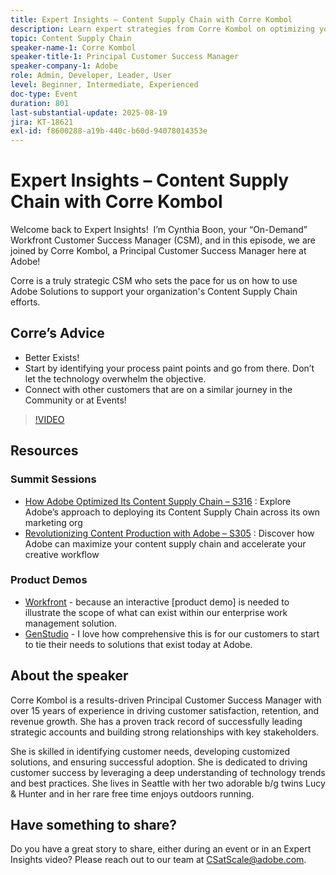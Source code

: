 ```yaml
---
title: Expert Insights – Content Supply Chain with Corre Kombol
description: Learn expert strategies from Corre Kombol on optimizing your content supply chain with Adobe solutions. Boost efficiency, collaboration, and results.
topic: Content Supply Chain
speaker-name-1: Corre Kombol
speaker-title-1: Principal Customer Success Manager
speaker-company-1: Adobe
role: Admin, Developer, Leader, User
level: Beginner, Intermediate, Experienced
doc-type: Event
duration: 801
last-substantial-update: 2025-08-19
jira: KT-18621
exl-id: f8600288-a19b-440c-b60d-94078014353e
---
```

# Expert Insights – Content Supply Chain with Corre Kombol

Welcome back to Expert Insights!  I’m Cynthia Boon, your “On-Demand” Workfront Customer Success Manager (CSM), and in this episode, we are joined by Corre Kombol, a Principal Customer Success Manager here at Adobe!  

Corre is a truly strategic CSM who sets the pace for us on how to use Adobe Solutions to support your organization's Content Supply Chain efforts. 

## Corre’s Advice

 * Better Exists! 
 * Start by identifying your process paint points and go from there. Don’t let the technology overwhelm the objective.
 * Connect with other customers that are on a similar journey in the Community or at Events! 

>[!VIDEO](https://video.tv.adobe.com/v/3469899/?learn=on&enablevpops)

## Resources

### Summit Sessions

 * [How Adobe Optimized Its Content Supply Chain – S316](https://business.adobe.com/summit/2024/sessions/how-adobe-optimized-its-content-supply-chain-s316.html) : Explore Adobe’s approach to deploying its Content Supply Chain across its own marketing org 
 * [Revolutionizing Content Production with Adobe – S305](https://business.adobe.com/summit/2024/sessions/revolutionizing-content-production-with-adobe-s305.html) : Discover how Adobe can maximize your content supply chain and accelerate your creative workflow 

### Product Demos

 * [Workfront](https://business.adobe.com/product-demos/workfront/interactive-tour.html) - because an interactive [product demo] is needed to illustrate the scope of what can exist within our enterprise work management solution.  
 * [GenStudio](https://business.adobe.com/resources/sdk/getting-started-with-adobe-genstudio.html) - I love how comprehensive this is for our customers to start to tie their needs to solutions that exist today at Adobe.

## About the speaker 

Corre Kombol is a results-driven Principal Customer Success Manager with over 15 years of experience in driving customer satisfaction, retention, and revenue growth. She has a proven track record of successfully leading strategic accounts and building strong relationships with key stakeholders.

She is skilled in identifying customer needs, developing customized solutions, and ensuring successful adoption. She is dedicated to driving customer success by leveraging a deep understanding of technology trends and best practices. She lives in Seattle with her two adorable b/g twins Lucy & Hunter and in her rare free time enjoys outdoors running. 

## Have something to share?

Do you have a great story to share, either during an event or in an Expert Insights video? Please reach out to our team at [CSatScale@adobe.com](mailto:CSatScale@adobe.com).
